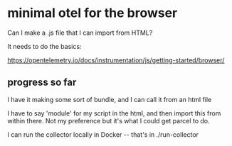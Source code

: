 # minimal otel for the browser

Can I make a .js file that I can import from HTML?

It needs to do the basics:

https://opentelemetry.io/docs/instrumentation/js/getting-started/browser/

## progress so far

I have it making some sort of bundle, and I can call it from an html file

I have to say 'module' for my script in the html, and then import this from within there. Not my preference but it's what I could get parcel to do.

I can run the collector locally in Docker -- that's in ./run-collector
